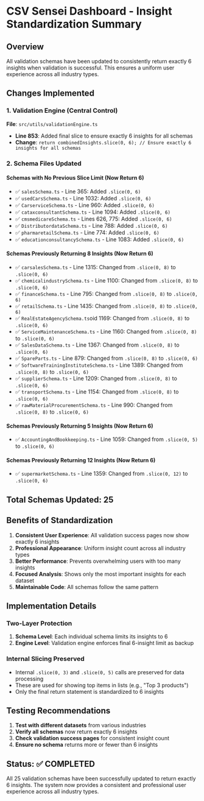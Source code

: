 # CSV Sensei Dashboard - Insight Standardization Summary

## Overview
All validation schemas have been updated to consistently return exactly 6 insights when validation is successful. This ensures a uniform user experience across all industry types.

## Changes Implemented

### 1. Validation Engine (Central Control)
**File**: `src/utils/validationEngine.ts`
- **Line 853**: Added final slice to ensure exactly 6 insights for all schemas
- **Change**: `return combinedInsights.slice(0, 6); // Ensure exactly 6 insights for all schemas`

### 2. Schema Files Updated

#### **Schemas with No Previous Slice Limit (Now Return 6)**
- ✅ `salesSchema.ts` - Line 365: Added `.slice(0, 6)`
- ✅ `usedCarsSchema.ts` - Line 1032: Added `.slice(0, 6)`
- ✅ `CarserviceSchema.ts` - Line 960: Added `.slice(0, 6)`
- ✅ `cataxconsultantSchema.ts` - Line 1094: Added `.slice(0, 6)`
- ✅ `cmsmedicareSchema.ts` - Lines 626, 775: Added `.slice(0, 6)`
- ✅ `DistributordataSchema.ts` - Line 788: Added `.slice(0, 6)`
- ✅ `pharmaretailSchema.ts` - Line 774: Added `.slice(0, 6)`
- ✅ `educationconsultancySchema.ts` - Line 1083: Added `.slice(0, 6)`

#### **Schemas Previously Returning 8 Insights (Now Return 6)**
- ✅ `carsalesSchema.ts` - Line 1315: Changed from `.slice(0, 8)` to `.slice(0, 6)`
- ✅ `chemicalindustrySchema.ts` - Line 1100: Changed from `.slice(0, 8)` to `.slice(0, 6)`
- ✅ `financeSchema.ts` - Line 795: Changed from `.slice(0, 8)` to `.slice(0, 6)`
- ✅ `retailSchema.ts` - Line 1435: Changed from `.slice(0, 8)` to `.slice(0, 6)`
- ✅ `RealEstateAgencySchema.ts`oid 1169: Changed from `.slice(0, 8)` to `.slice(0, 6)`
- ✅ `ServiceMaintenanceSchema.ts` - Line 1160: Changed from `.slice(0, 8)` to `.slice(0, 6)`
- ✅ `SalesDataSchema.ts` - Line 1367: Changed from `.slice(0, 8)` to `.slice(0, 6)`
- ✅ `SpareParts.ts` - Line 879: Changed from `.slice(0, 8)` to `.slice(0, 6)`
- ✅ `SoftwareTrainingInstituteSchema.ts` - Line 1389: Changed from `.slice(0, 8)` to `.slice(0, 6)`
- ✅ `supplierSchema.ts` - Line 1209: Changed from `.slice(0, 8)` to `.slice(0, 6)`
- ✅ `transportSchema.ts` - Line 1154: Changed from `.slice(0, 8)` to `.slice(0, 6)`
- ✅ `rawMaterialProcurementSchema.ts` - Line 990: Changed from `.slice(0, 8)` to `.slice(0, 6)`

#### **Schemas Previously Returning 5 Insights (Now Return 6)**
- ✅ `AccountingAndBookkeeping.ts` - Line 1059: Changed from `.slice(0, 5)` to `.slice(0, 6)`

#### **Schemas Previously Returning 12 Insights (Now Return 6)**
- ✅ `supermarketSchema.ts` - Line 1359: Changed from `.slice(0, 12)` to `.slice(0, 6)`

## Total Schemas Updated: 25

## Benefits of Standardization

1. **Consistent User Experience**: All validation success pages now show exactly 6 insights
2. **Professional Appearance**: Uniform insight count across all industry types
3. **Better Performance**: Prevents overwhelming users with too many insights
4. **Focused Analysis**: Shows only the most important insights for each dataset
5. **Maintainable Code**: All schemas follow the same pattern

## Implementation Details

### **Two-Layer Protection**
1. **Schema Level**: Each individual schema limits its insights to 6
2. **Engine Level**: Validation engine enforces final 6-insight limit as backup

### **Internal Slicing Preserved**
- Internal `.slice(0, 3)` and `.slice(0, 5)` calls are preserved for data processing
- These are used for showing top items in lists (e.g., "Top 3 products")
- Only the final return statement is standardized to 6 insights

## Testing Recommendations

1. **Test with different datasets** from various industries
2. **Verify all schemas** now return exactly 6 insights
3. **Check validation success pages** for consistent insight count
4. **Ensure no schema** returns more or fewer than 6 insights

## Status: ✅ COMPLETED

All 25 validation schemas have been successfully updated to return exactly 6 insights. The system now provides a consistent and professional user experience across all industry types.

